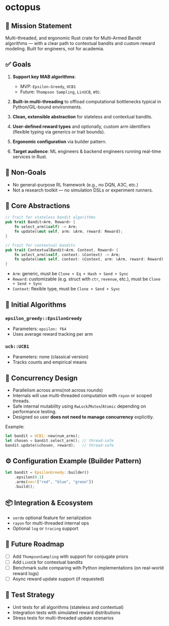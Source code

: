 # octopus

## 🎯 **Mission Statement**

Multi-threaded, and ergonomic Rust crate for Multi-Armed Bandit algorithms — with a clear path to contextual bandits and custom reward modeling. Built for engineers, not for academia.

## ✅ **Goals**

1. **Support key MAB algorithms**:

   * MVP: `Epsilon-Greedy`, `UCB1`
   * Future: `Thompson Sampling`, `LinUCB`, etc.

2. **Built-in multi-threading** to offload computational bottlenecks typical in Python/GIL-bound environments.

3. **Clean, extensible abstraction** for stateless and contextual bandits.

4. **User-defined reward types** and optionally, custom arm identifiers (flexible typing via generics or trait bounds).

5. **Ergonomic configuration** via builder pattern.

6. **Target audience**: ML engineers & backend engineers running real-time services in Rust.

## 🚫 **Non-Goals**

* No general-purpose RL framework (e.g., no DQN, A3C, etc.)
* Not a research toolkit — no simulation DSLs or experiment runners.

## 🧱 **Core Abstractions**

```rust
// Trait for stateless bandit algorithms
pub trait Bandit<Arm, Reward> {
    fn select_arm(&self) -> Arm;
    fn update(&mut self, arm: &Arm, reward: Reward);
}

// Trait for contextual bandits
pub trait ContextualBandit<Arm, Context, Reward> {
    fn select_arm(&self, context: &Context) -> Arm;
    fn update(&mut self, context: &Context, arm: &Arm, reward: Reward);
}
```

* `Arm`: generic, must be `Clone + Eq + Hash + Send + Sync`
* `Reward`: customizable (e.g. struct with `ctr`, `revenue`, etc.), must be `Clone + Send + Sync`
* `Context`: flexible type, must be `Clone + Send + Sync`

## 🧪 **Initial Algorithms**

### `epsilon_greedy::EpsilonGreedy`

* Parameters: `epsilon: f64`
* Uses average reward tracking per arm

### `ucb::UCB1`

* Parameters: none (classical version)
* Tracks counts and empirical means

## 🔁 **Concurrency Design**

* Parallelism across arms(not across rounds)
* Internals will use multi-threaded computation with `rayon` or scoped threads.
* Safe internal mutability using `RwLock`/`Mutex`/`Atomic` depending on performance testing.
* Designed so user **does not need to manage concurrency** explicitly.
  

Example:

```rust
let bandit = UCB1::new(num_arms);
let chosen = bandit.select_arm(); // thread-safe
bandit.update(&chosen, reward);   // thread-safe
```

## ⚙️ **Configuration Example (Builder Pattern)**

```rust
let bandit = EpsilonGreedy::builder()
    .epsilon(0.1)
    .arms(vec!["red", "blue", "green"])
    .build();
```

## 📦 **Integration & Ecosystem**

* `serde` optional feature for serialization
* `rayon` for multi-threaded internal ops
* Optional `log` or `tracing` support

## 🧩 **Future Roadmap**

* [ ] Add `ThompsonSampling` with support for conjugate priors
* [ ] Add `LinUCB` for contextual bandits
* [ ] Benchmark suite comparing with Python implementations (on real-world reward logs)
* [ ] Async reward update support (if requested)

## 🧪 **Test Strategy**

* Unit tests for all algorithms (stateless and contextual)
* Integration tests with simulated reward distributions
* Stress tests for multi-threaded update scenarios
